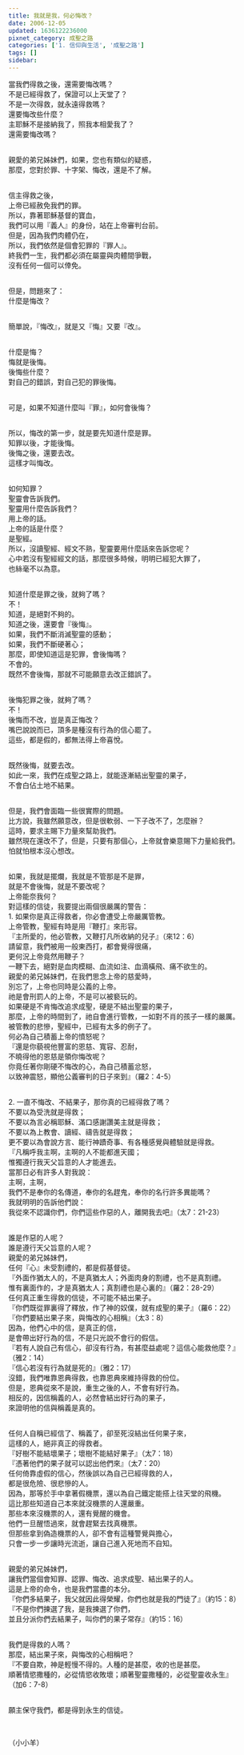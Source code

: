 ```yaml
---
title: 我就是我，何必悔改？
date: 2006-12-05
updated: 1636122236000
pixnet_category: 成聖之路
categories: ['1. 信仰與生活', '成聖之路']
tags: []
sidebar: 
---
```


<p>當我們得救之後，還需要悔改嗎？<br/>
不是已經得救了，保證可以上天堂了？<br/>
不是一次得救，就永遠得救嗎？<br/>
還要悔改些什麼？<br/>
主耶穌不是接納我了，照我本相愛我了？<br/>
還需要悔改嗎？</p>
<p><br/>
親愛的弟兄姊妹們，如果，您也有類似的疑惑，<br/>
那麼，您對於罪、十字架、悔改，還是不了解。</p>
<p><br/>
信主得救之後，<br/>
上帝已經赦免我們的罪。<br/>
所以，靠著耶穌基督的寶血，<br/>
我們可以用『義人』的身份，站在上帝審判台前。<br/>
但是，因為我們肉體仍在，<br/>
所以，我們依然是個會犯罪的『罪人』。<br/>
終我們一生，我們都必須在屬靈與肉體間爭戰，<br/>
沒有任何一個可以倖免。</p>
<p><br/>
但是，問題來了：<br/>
什麼是悔改？</p>
<p><br/>
簡單說，『悔改』，就是又『悔』又要『改』。</p>
<p><br/>
什麼是悔？<br/>
悔就是後悔。<br/>
後悔些什麼？<br/>
對自己的錯誤，對自己犯的罪後悔。</p>
<p><br/>
可是，如果不知道什麼叫『罪』，如何會後悔？</p>
<p><br/>
所以，悔改的第一步，就是要先知道什麼是罪。<br/>
知罪以後，才能後悔。<br/>
後悔之後，還要去改。<br/>
這樣才叫悔改。</p>
<p><br/>
如何知罪？<br/>
聖靈會告訴我們。<br/>
聖靈用什麼告訴我們？<br/>
用上帝的話。<br/>
上帝的話是什麼？<br/>
是聖經。<br/>
所以，沒讀聖經、經文不熟，聖靈要用什麼話來告訴您呢？<br/>
心中若沒有聖經經文的話，那麼很多時候，明明已經犯大罪了，<br/>
也絲毫不以為意。</p>
<p><br/>
知道什麼是罪之後，就夠了嗎？<br/>
不！<br/>
知道，是絕對不夠的。<br/>
知道之後，還要會『後悔』。<br/>
如果，我們不斷消滅聖靈的感動；<br/>
如果，我們不斷硬著心；<br/>
那麼，即使知道這是犯罪，會後悔嗎？<br/>
不會的。<br/>
既然不會後悔，那就不可能願意去改正錯誤了。</p>
<p><br/>
後悔犯罪之後，就夠了嗎？<br/>
不！<br/>
後悔而不改，豈是真正悔改？<br/>
嘴巴說說而已，頂多是種沒有行為的信心罷了。<br/>
這些，都是假的，都無法得上帝喜悅。</p>
<p><br/>
既然後悔，就要去改。<br/>
如此一來，我們在成聖之路上，就能逐漸結出聖靈的果子，<br/>
不會白佔土地不結果。</p>
<p><br/>
但是，我們會面臨一些很實際的問題。<br/>
比方說，我雖然願意改，但是很軟弱、一下子改不了，怎麼辦？<br/>
這時，要求主賜下力量來幫助我們。<br/>
雖然現在還改不了，但是，只要有那個心，上帝就會樂意賜下力量給我們。<br/>
怕就怕根本沒心想改。</p>
<p><br/>
如果，我就是擺爛，我就是不管那是不是罪，<br/>
就是不會後悔，就是不要改呢？<br/>
上帝能奈我何？<br/>
對這樣的信徒，我要提出兩個很嚴厲的警告：<br/>
1. 如果你是真正得救者，你必會遭受上帝嚴厲管教。<br/>
上帝管教，聖經有時是用『鞭打』來形容。<br/>
『主所愛的，他必管教，又鞭打凡所收納的兒子』（來12：6）<br/>
請留意，我們被用一般東西打，都會覺得很痛，<br/>
更何況上帝竟然用鞭子？<br/>
一鞭下去，絕對是血肉模糊、血流如注、血滴橫飛、痛不欲生的。<br/>
親愛的弟兄姊妹們，在我們思念上帝的慈愛時，<br/>
別忘了，上帝也同時是公義的上帝。<br/>
祂是會刑罰人的上帝，不是可以被褻玩的。<br/>
如果硬是不肯悔改追求成聖，硬是不結出聖靈的果子，<br/>
那麼，上帝的時間到了，祂自會進行管教，一如對不肖的孩子一樣的嚴厲。<br/>
被管教的悲慘，聖經中，已經有太多的例子了。<br/>
何必為自己積蓄上帝的憤怒呢？<br/>
『還是你藐視他豐富的恩慈、寬容、忍耐，<br/>
不曉得他的恩慈是領你悔改呢？<br/>
你竟任著你剛硬不悔改的心，為自己積蓄忿怒，<br/>
以致神震怒，顯他公義審判的日子來到』（羅2：4-5）</p>
<p><br/>
2. 一直不悔改、不結果子，那你真的已經得救了嗎？<br/>
不要以為受洗就是得救；<br/>
不要以為言必稱耶穌、滿口感謝讚美主就是得救；<br/>
不要以為上教會、讀經、禱告就是得救；<br/>
更不要以為會說方言、能行神蹟奇事、有各種感覺與體驗就是得救。<br/>
『凡稱呼我主啊，主啊的人不能都進天國；<br/>
惟獨遵行我天父旨意的人才能進去。<br/>
當那日必有許多人對我說：<br/>
主啊，主啊，<br/>
我們不是奉你的名傳道，奉你的名趕鬼，奉你的名行許多異能嗎？<br/>
我就明明的告訴他們說：<br/>
我從來不認識你們，你們這些作惡的人，離開我去吧』（太7：21-23）</p>
<p><br/>
誰是作惡的人呢？<br/>
誰是遵行天父旨意的人呢？<br/>
親愛的弟兄姊妹們，<br/>
任何『心』未受割禮的，都是假基督徒。<br/>
『外面作猶太人的，不是真猶太人；外面肉身的割禮，也不是真割禮。<br/>
惟有裏面作的，才是真猶太人；真割禮也是心裏的』（羅2：28-29）<br/>
任何真正重生得救的信徒，不可能不結出果子。<br/>
『你們既從罪裏得了釋放，作了神的奴僕，就有成聖的果子』（羅6：22）<br/>
『你們要結出果子來，與悔改的心相稱』（太3：8）<br/>
因為，他們心中的信，是真正的信，<br/>
是會帶出好行為的信，不是只光說不會行的假信。<br/>
『若有人說自己有信心，卻沒有行為，有甚麼益處呢？這信心能救他麼？』<br/>
（雅2：14）<br/>
『信心若沒有行為就是死的』（雅2：17）<br/>
沒錯，我們唯靠恩典得救，也靠恩典來維持得救的份位。<br/>
但是，恩典從來不是說，重生之後的人，不會有好行為。<br/>
相反的，因信稱義的人，必然會結出好行為的果子，<br/>
來證明他的信與稱義是真的。</p>
<p><br/>
任何人自稱已經信了、稱義了，卻至死沒結出任何果子來，<br/>
這樣的人，絕非真正的得救者。<br/>
『好樹不能結壞果子；壞樹不能結好果子』（太7：18）<br/>
『憑著他們的果子就可以認出他們來』（太7：20）<br/>
任何倚靠虛假的信心，然後誤以為自己已經得救的人，<br/>
都是很危險、很悲慘的人。<br/>
因為，那等於手中拿著假機票，還以為自己鐵定能搭上往天堂的飛機。<br/>
這比那些知道自己本來就沒機票的人還嚴重。<br/>
那些本來沒機票的人，還有覺醒的機會。<br/>
他們一旦醒悟過來，就會趕緊去找真機票。<br/>
但那些拿到偽造機票的人，卻不會有這種警覺與擔心，<br/>
只會一步一步讓時光流逝，讓自己進入死地而不自知。</p>
<p><br/>
親愛的弟兄姊妹們，<br/>
讓我們當個會知罪、認罪、悔改、追求成聖、結出果子的人。<br/>
這是上帝的命令，也是我們當盡的本分。<br/>
『你們多結果子，我父就因此得榮耀，你們也就是我的門徒了』（約15：8）<br/>
『不是你們揀選了我，是我揀選了你們，<br/>
並且分派你們去結果子，叫你們的果子常存』（約15：16）</p>
<p><br/>
我們是得救的人嗎？<br/>
那麼，結出果子來，與悔改的心相稱吧？<br/>
『不要自欺，神是輕慢不得的。人種的是甚麼，收的也是甚麼。<br/>
順著情慾撒種的，必從情慾收敗壞；順著聖靈撒種的，必從聖靈收永生』<br/>
（加6：7-8）</p>
<p><br/>
願主保守我們，都是得到永生的信徒。</p>
<p> </p>
<p>（小小羊）<br/>
 </p>
<p> </p>
<p> </p>
